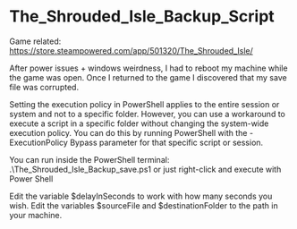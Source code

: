 # The_Shrouded_Isle_Backup_Script

Game related: https://store.steampowered.com/app/501320/The_Shrouded_Isle/

After  power issues + windows weirdness, I had to reboot my machine while the game was open. Once I returned to the game I discovered that my save file was corrupted.


Setting the execution policy in PowerShell applies to the entire session or system and not to a specific folder. However, you can use a workaround to execute a script in a specific folder without changing the system-wide execution policy. You can do this by running PowerShell with the -ExecutionPolicy Bypass parameter for that specific script or session.

You can run inside the PowerShell terminal: .\The_Shrouded_Isle_Backup_save.ps1
or just right-click and execute with Power Shell

Edit the variable $delayInSeconds to work with how many seconds you wish.
Edit the variables $sourceFile and $destinationFolder to the path in your machine.

